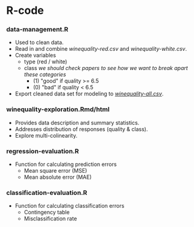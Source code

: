 # R-code

### data-management.R
+ Used to clean data.
+ Read in and combine *winequality-red.csv* and *winequality-white.csv*.
+ Create variables
    + type (red / white)
    + class *we should check papers to see how we want to break apart these categories*
        + (1) "good" if quality >= 6.5
        + (0) "bad" if quality < 6.5
+ Export cleaned data set for modeling to [*winequality-all.csv*](https://github.com/earobinson95/Statistical-Learning-Project-UNL-STAT983/blob/main/data/winequality-all.csv).

### winequality-exploration.Rmd/html
+ Provides data description and summary statistics.
+ Addresses distribution of responses (quality & class).
+ Explore multi-colinearity.

### regression-evaluation.R
+ Function for calculating prediction errors
    + Mean square error (MSE)
    + Mean absolute error (MAE)

### classification-evaluation.R
+ Function for calculating classification errors
    + Contingency table 
    + Misclassification rate